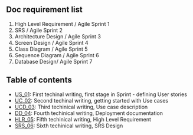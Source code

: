 ## Doc requirement list
1) High Level Requirement /
  Agile Sprint 1   
2) SRS /
  Agile Sprint 2   
3) Architecture Design /
  Agile Sprint 3  
4) Screen Design /
  Agile Sprint 4   
5) Class Diagram /
  Agile Sprint 5  
6) Sequence Diagram /
  Agile Sprint 6   
7) Database Design/
  Agile Sprint 7
  
## Table of contents
* [US_01](US_01.pdf): First techinal writing, first stage in Sprint - defining User stories
* [UC_02](UC_02.pdf): Second techinal writing, getting started with Use cases
* [UCD_03](): Third techinical writing, Use case description
* [DD_04](): Fourth techinical writing, Deployment documentation
* [HLR_05](): Fifth techinical writing, High Level Requirement
* [SRS_06](): Sixth techinical writing, SRS Design
